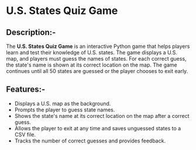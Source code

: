 # U.S. States Quiz Game

## Description:-
The **U.S. States Quiz Game** is an interactive Python game that helps players learn and test their knowledge of U.S. states. The game displays a U.S. map, and players must guess the names of states. For each correct guess, the state's name is shown at its correct location on the map. The game continues until all 50 states are guessed or the player chooses to exit early.

## Features:-
- Displays a U.S. map as the background.
- Prompts the player to guess state names.
- Shows the state's name at its correct location on the map after a correct guess.
- Allows the player to exit at any time and saves unguessed states to a CSV file.
- Tracks the number of correct guesses and provides feedback.
